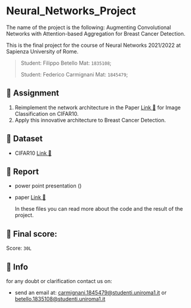 # Neural_Networks_Project 
The name of the project is the following: Augmenting Convolutional Networks with Attention-based Aggregation for Breast Cancer Detection.

This is the final project for the course of Neural Networks 2021/2022 at Sapienza University of Rome.

>Student: Filippo Betello Mat: `1835108`;
>
>Student: Federico Carmignani Mat: `1845479`;

## 📝 Assignment

1.	Reimplement the network architecture in the Paper [Link 🔗](https://arxiv.org/abs/2112.13692) for Image Classification on CIFAR10.
2.  Apply this innovative architecture to Breast Cancer Detection.

## 💾 Dataset

-   CIFAR10 [Link 🔗](https://www.cs.toronto.edu/~kriz/cifar-10-python.tar.gz)

## 📜 Report

-   power point presentation ()
-   paper [Link 🔗]()

    In these files you can read more about the code and the result of the project.

## 💯 Final score:

Score: `30L`

## 🙋 Info

for any doubt or clarification contact us on:

-   send an email at: carmignani.1845479@studenti.uniroma1.it or betello.1835108@studenti.uniroma1.it
